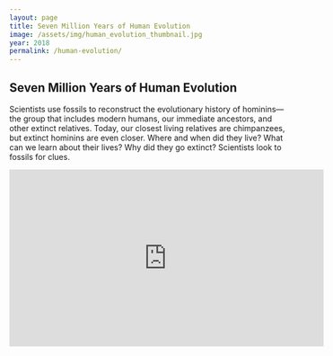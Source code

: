 ```yaml
---
layout: page
title: Seven Million Years of Human Evolution
image: /assets/img/human_evolution_thumbnail.jpg
year: 2018
permalink: /human-evolution/
---
```


## Seven Million Years of Human Evolution

Scientists use fossils to reconstruct the evolutionary history of hominins—the group that includes modern humans, our immediate ancestors, and other extinct relatives. Today, our closest living relatives are chimpanzees, but extinct hominins are even closer. Where and when did they live? What can we learn about their lives? Why did they go extinct? Scientists look to fossils for clues.

<iframe width="560" height="315" src="https://www.youtube.com/embed/DZv8VyIQ7YU" frameborder="0" allow="accelerometer; autoplay; encrypted-media; gyroscope; picture-in-picture" allowfullscreen></iframe>
